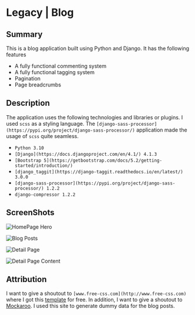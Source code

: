 # Legacy | Blog

## Summary

This is a blog application built using Python and Django. It has the following features

- A fully functional commenting system
- A fully functional tagging system
- Pagination
- Page breadcrumbs

## Description

The application uses the following technologies and libraries or plugins. I used `scss` as a styling language. The `[django-sass-processor](https://pypi.org/project/django-sass-processor/)` application made the usage of `scss` quite seamless.

- `Python 3.10`
- `[Django](https://docs.djangoproject.com/en/4.1/) 4.1.3`
- `[Bootstrap 5](https://getbootstrap.com/docs/5.2/getting-started/introduction/)`
- `[django_taggit](https://django-taggit.readthedocs.io/en/latest/) 3.0.0`
- `[django-sass-processor](https://pypi.org/project/django-sass-processor/) 1.2.2`
- `django-compressor 1.2.2`

## ScreenShots

![HomePage Hero](https://github.com/WilliamChavula/legacy_blog_app/blob/main/static/index.png.png)

![Blog Posts](https://github.com/WilliamChavula/legacy_blog_app/blob/main/static/posts.png.png)

![Detail Page](https://github.com/WilliamChavula/legacy_blog_app/blob/main/static/detail_page.png.png)

![Detail Page Content](https://github.com/WilliamChavula/legacy_blog_app/blob/main/static/content.png.png)

## Attribution

I want to give a shoutout to `[www.free-css.com](http://www.free-css.com)` where I got this [template](https://www.free-css.com/free-css-templates/page283/joe-blog) for free.
In addition, I want to give a shoutout to [Mockaroo](https://mockaroo.com/). I used this site to generate dummy data for the blog posts.